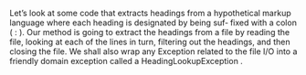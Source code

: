 Let’s look at some code that extracts headings from a hypothetical
markup language where each heading is designated by being suf‐
fixed with a colon ( : ). Our method is going to extract the headings
from a file by reading the file, looking at each of the lines in turn,
filtering out the headings, and then closing the file. We shall also
wrap any Exception related to the file I/O into a friendly domain
exception called a HeadingLookupException .